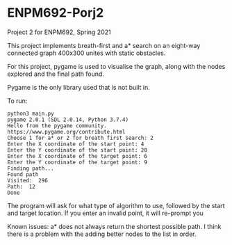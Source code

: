 # ENPM692-Porj2

Project 2 for ENPM692, Spring 2021

This project implements breath-first and a* search on an eight-way connected graph 400x300 unites with static obstacles.

For this project, pygame is used to visualise the graph, along with the nodes explored and the final path found.

Pygame is the only library used that is not built in.

To run:
```
python3 main.py
pygame 2.0.1 (SDL 2.0.14, Python 3.7.4)
Hello from the pygame community. https://www.pygame.org/contribute.html
Choose 1 for a* or 2 for breath first search: 2
Enter the X coordinate of the start point: 4
Enter the Y coordinate of the start point: 20
Enter the X coordinate of the target point: 6
Enter the Y coordinate of the target point: 9
Finding path...
Found path
Visited:  296
Path:  12
Done
```
The program will ask for what type of algorithm to use, followed by the start and target location.
If you enter an invalid point, it will re-prompt you

Known issues:
a* does not always return the shortest possible path.
I think there is a problem with the adding better nodes to the list in order. 




